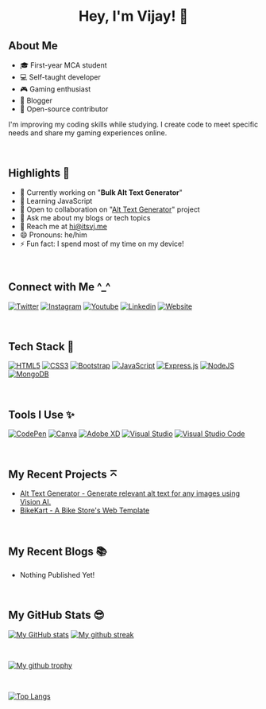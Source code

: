 <h1 align="center">Hey, I'm Vijay! 👋</h1>

## About Me
- 🎓 First-year MCA student
- 💻 Self-taught developer
- 🎮 Gaming enthusiast
- 📝 Blogger
- 🚀 Open-source contributor

I'm improving my coding skills while studying. I create code to meet specific needs and share my gaming experiences online.

</br>

## Highlights 🌟
- 🔭 Currently working on "**Bulk Alt Text Generator**"
- 🌱 Learning JavaScript
- 👯 Open to collaboration on "[Alt Text Generator](https://github.com/itsvijaysingh/Alt-Text-Generator)" project
- 💬 Ask me about my blogs or tech topics
- 📧 Reach me at [hi@itsvj.me](mailto:hi@itsvj.me)
- 😄 Pronouns: he/him
- ⚡  Fun fact: I spend most of my time on my device!

</br>

## Connect with Me ^_^
[<img alt="Twitter" src="https://img.shields.io/badge/Twitter-1DA1F2?style=for-the-badge&logo=twitter&logoColor=white" />](https://twitter.com/_itsvj)
[<img alt="Instagram" src="https://img.shields.io/badge/Instagram-E4405F?style=for-the-badge&logo=instagram&logoColor=white" />](https://wwww.instagram.com/__itsvj)
[<img alt="Youtube" src="https://img.shields.io/badge/YouTube-FF0000?style=for-the-badge&logo=youtube&logoColor=white" />](https://www.youtube.com/@vijaygamingff)
[<img alt="Linkedin" src="https://img.shields.io/badge/LinkedIn-0077B5?style=for-the-badge&logo=linkedin&logoColor=white" />](https://www.linkedin.com/in/itsvijaysingh)
[<img alt="Website" src="https://img.shields.io/badge/website-000000?style=for-the-badge&logo=About.me&logoColor=white" />](https://itsvj.me)

</br>

## Tech Stack 🚀
[![HTML5](https://img.shields.io/badge/html5-%23E34F26.svg?style=for-the-badge&logo=html5&logoColor=white)]()
[![CSS3](https://img.shields.io/badge/css3-%231572B6.svg?style=for-the-badge&logo=css3&logoColor=white)]()
[![Bootstrap](https://img.shields.io/badge/bootstrap-%23563D7C.svg?style=for-the-badge&logo=bootstrap&logoColor=white)]()
[![JavaScript](https://img.shields.io/badge/javascript-%23323330.svg?style=for-the-badge&logo=javascript&logoColor=%23F7DF1E)]()
[![Express.js](https://img.shields.io/badge/express.js-%23404d59.svg?style=for-the-badge&logo=express&logoColor=%2361DAFB)]()
[![NodeJS](https://img.shields.io/badge/node.js-6DA55F?style=for-the-badge&logo=node.js&logoColor=white)]()
[![MongoDB](https://img.shields.io/badge/MongoDB-%234ea94b.svg?style=for-the-badge&logo=mongodb&logoColor=white)]()

</br>

## Tools I Use ✨
[![CodePen](https://img.shields.io/badge/CodePen-white?style=for-the-badge&logo=codepen&logoColor=black)]()
[![Canva](https://img.shields.io/badge/Canva-%2300C4CC.svg?&style=for-the-badge&logo=Canva&logoColor=white)]()
[![Adobe XD](https://img.shields.io/badge/Adobe%20XD-470137?style=for-the-badge&logo=Adobe%20XD&logoColor=#FF61F6)]()
[![Visual Studio](https://img.shields.io/badge/Visual%20Studio-5C2D91.svg?style=for-the-badge&logo=visual-studio&logoColor=white)]()
[![Visual Studio Code](https://img.shields.io/badge/Visual%20Studio%20Code-0078d7.svg?style=for-the-badge&logo=visual-studio-code&logoColor=white)]()

</br>

## My Recent Projects ⌅
- [Alt Text Generator - Generate relevant alt text for any images using Vision AI.](https://github.com/itsvijaysingh/Alt-Text-Generator)
- [BikeKart - A Bike Store's Web Template](https://github.com/itsvijaysingh/BikeKart)

</br>

## My Recent Blogs 📚
- Nothing Published Yet!

</br>

## My GitHub Stats 😎

[![My GitHub stats](https://github-readme-stats.vercel.app/api?username=itsvijaysingh)](https://github.com/itsvijaysingh/github-readme-stats)
[![My github streak](https://github-readme-streak-stats.herokuapp.com/?user=itsvijaysingh&theme=blue-green)](https://github.com/itsvijaysingh/github-readme-streak-stats)

</br>

[![My github trophy](https://github-profile-trophy.vercel.app/?username=itsvijaysingh&row=1)](https://github.com/itsvijaysingh/github-profile-trophy)

</br>

[![Top Langs](https://github-readme-stats.vercel.app/api/top-langs/?username=itsvijaysingh)](https://github.com/itsvijaysingh/github-readme-stats)
